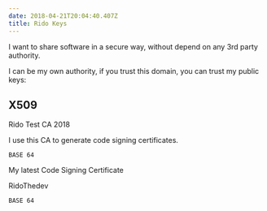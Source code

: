 ```yaml
---
date: 2018-04-21T20:04:40.407Z
title: Rido Keys
---
```

I want to share software in a secure way, without depend on any 3rd party authority. 

I can be my own authority, if you trust this domain, you can trust my public keys:

## X509

Rido Test CA 2018

I use this CA to generate code signing certificates. 

```
BASE 64
```

My latest Code Signing Certificate

RidoThedev
```
BASE 64
```

